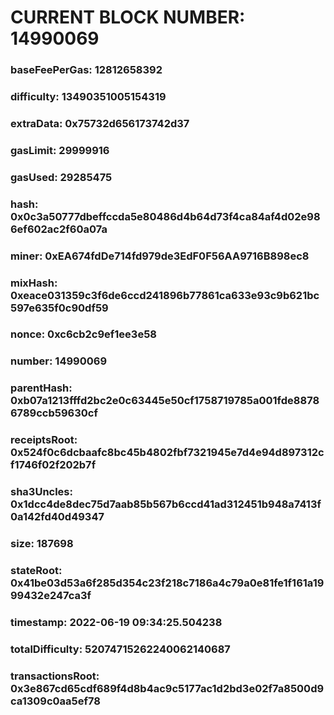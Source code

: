 # CURRENT BLOCK NUMBER: 14990069

### baseFeePerGas: 12812658392
### difficulty: 13490351005154319
### extraData: 0x75732d656173742d37
### gasLimit: 29999916
### gasUsed: 29285475
### hash: 0x0c3a50777dbeffccda5e80486d4b64d73f4ca84af4d02e986ef602ac2f60a07a
### miner: 0xEA674fdDe714fd979de3EdF0F56AA9716B898ec8
### mixHash: 0xeace031359c3f6de6ccd241896b77861ca633e93c9b621bc597e635f0c90df59
### nonce: 0xc6cb2c9ef1ee3e58
### number: 14990069
### parentHash: 0xb07a1213fffd2bc2e0c63445e50cf1758719785a001fde88786789ccb59630cf
### receiptsRoot: 0x524f0c6dcbaafc8bc45b4802fbf7321945e7d4e94d897312cf1746f02f202b7f
### sha3Uncles: 0x1dcc4de8dec75d7aab85b567b6ccd41ad312451b948a7413f0a142fd40d49347
### size: 187698
### stateRoot: 0x41be03d53a6f285d354c23f218c7186a4c79a0e81fe1f161a1999432e247ca3f
### timestamp: 2022-06-19 09:34:25.504238
### totalDifficulty: 52074715262240062140687
### transactionsRoot: 0x3e867cd65cdf689f4d8b4ac9c5177ac1d2bd3e02f7a8500d9ca1309c0aa5ef78
